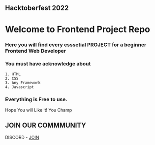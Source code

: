 ## Hacktoberfest 2022
# Welcome to Frontend Project Repo

### Here you will find every esssetial PROJECT for a beginner Frontend Web Developer

### You must have acknowledge about 
	1. HTML
	2. CSS
	3. Any Framework
	4. Javascript

###  Everything is Free to use.

Hope You will Like it!
You Champ
## JOIN OUR COMMMUNITY
DISCORD - [JOIN](https://discord.gg/6XRTeHRxWV)
